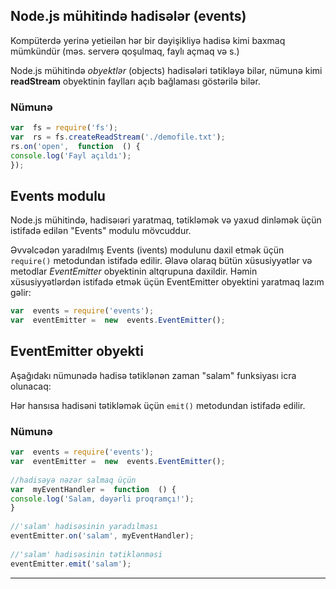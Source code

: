 
## Node.js mühitində hadisələr (events)

Kompüterdə yerinə yetieilən hər bir dəyişikliyə hadisə kimi baxmaq mümkündür (məs. serverə qoşulmaq, faylı açmaq və s.)


Node.js mühitində *obyektlər* (objects) hadisələri tətikləyə bilər, nümunə kimi **readStream** obyektinin faylları açıb bağlaması göstərilə bilər. 


### Nümunə

```js
var  fs = require('fs');  
var  rs = fs.createReadStream('./demofile.txt');  
rs.on('open',  function  () {  
console.log('Fayl açıldı');  
});
```

## Events modulu

Node.js mühitində, hadisəıəri yaratmaq, tətikləmək və yaxud dinləmək üçün istifadə edilən "Events" modulu mövcuddur. 

Əvvəlcədən yaradılmış Events (ivents) modulunu daxil etmək üçün `require()` metodundan istifadə edilir. Əlavə olaraq bütün xüsusiyyətlər və metodlar *EventEmitter* obyektinin altqrupuna daxildir. Həmin xüsusiyyətlərdən istifadə etmək üçün EventEmitter obyektini yaratmaq lazım gəlir:


```js
var  events = require('events');  
var  eventEmitter =  new  events.EventEmitter();
```

## EventEmitter obyekti  

Aşağıdakı nümunədə hadisə tətiklənən zaman "salam" funksiyası icra olunacaq:

Hər hansısa hadisəni tətikləmək üçün `emit()` metodundan istifadə edilir. 


### Nümunə

```js
var  events = require('events');  
var  eventEmitter =  new  events.EventEmitter();  
  
//hadisəyə nəzər salmaq üçün
var  myEventHandler =  function  () {  
console.log('Salam, dəyərli proqramçı!');  
}  
  
//'salam' hadisəsinin yaradılması
eventEmitter.on('salam', myEventHandler);  
  
//'salam' hadisəsinin tətiklənməsi  
eventEmitter.emit('salam');
```
***